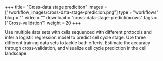 +++
title= "Cross-data stage prediciton"
images =  ["/workflow_images/cross-data-stage-prediction.png"]
type = "workflows"
blog =  ""
video = ""
download = "cross-data-stage-prediction.ows"
tags = ["Cross-validation"]
weight = 20
+++

Use multiple data sets with cells sequenced with different protocols and infer a logistic regression model to predict cell cycle stage. Use three different training data sets to tackle bath effects. Estimate the accuracy through cross-validation, and visualize cell cycle prediction in the cell landscape. 